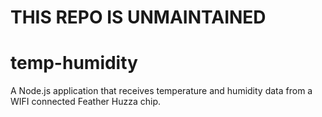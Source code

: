 # THIS REPO IS UNMAINTAINED

# temp-humidity
A Node.js application that receives temperature and humidity data from a WIFI connected Feather Huzza chip.
